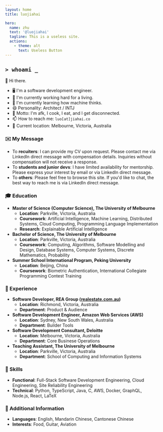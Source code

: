 ```yaml
---
layout: home
title: luojiahai

hero:
  name: zhu
  text: '@luojiahai'
  tagline: This is a useless site.
  actions:
    - theme: alt
      text: Useless Button
---
```


## `> whoami _`

👋 Hi there.

- 🖥️ I'm a software development engineer.
- 🔭 I'm currently working hard for a living.
- 🌱 I'm currently learning how machine thinks.
- 😄 Personality: Architect / INTJ
- 💬 Motto: I'm afk, I cook, I eat, and I get disconnected.
- 📫 How to reach me: `luo[at]jiahai.co`
- 📍 Current location: Melbourne, Victoria, Australia

### ✉️ My Message

- To **recuiters**: I can provide my CV upon request. Please contact me via LinkedIn direct message with compensation details. Inquiries without compensation will not receive a response.
- To **students and junior devs**: I have limited availability for mentorship. Please express your interest by email or via LinkedIn direct message.
- To **others**: Please feel free to browse this site. If you'd like to chat, the best way to reach me is via LinkedIn direct message.

### 🎓 Education

- **Master of Science (Computer Science), The University of Melbourne**
  - **Location**: Parkville, Victoria, Australia
  - **Coursework**: Artificial Intelligence, Machine Learning, Distributed Systems, Cloud Computing, Programming Language Implementation
  - **Research**: Explainable Artificial Intelligence
- **Bachelor of Science, The University of Melbourne**
  - **Location**: Parkville, Victoria, Australia
  - **Coursework**: Computing, Algorithms, Software Modelling and Design, Database Systems, Computer Systems, Discrete Mathematics, Probability
- **Summer School International Program, Peking University**
  - **Location**: Beijing, China
  - **Coursework**: Biometric Authentication, International Collegiate Programming Contest Training

### 🏢 Experience

- **Software Developer, REA Group ([realestate.com.au](https://realestate.com.au/))**
  - **Location**: Richmond, Victoria, Australia
  - **Department**: Product & Audience
- **Software Development Engineer, Amazon Web Services (AWS)**
  - **Location**: Sydney, New South Wales, Australia
  - **Department**: Builder Tools
- **Software Development Consultant, Deloitte**
  - **Location**: Melbourne, Victoria, Australia
  - **Department**: Core Businese Operations
- **Teaching Assistant, The University of Melbourne**
  - **Location**: Parkville, Victoria, Australia
  - **Department**: School of Computing and Information Systems

### 🚀 Skills

- **Functional**: Full-Stack Software Development Engineering, Cloud Engineering, Site Reliability Engineering
- **Technical**: Python, TypeScript, Java, C, AWS, Docker, GraphQL, Node.js, React, LaTeX

### 🥔 Additional Information

- **Languages**: English, Mandarin Chinese, Cantonese Chinese
- **Interests**: Food, Guitar, Aviation

